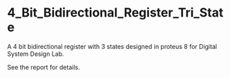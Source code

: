 # 4_Bit_Bidirectional_Register_Tri_State
A 4 bit bidirectional register with 3 states designed in proteus 8 for Digital System Design Lab.

See the report for details.
